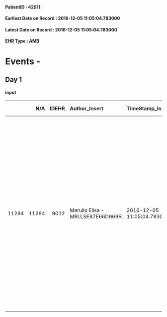 
#### PatientID : 42911
#### Earliest Date on Record : 2016-12-05 11:05:04.783000
#### Latest Date on Record : 2016-12-05 11:05:04.783000
#### EHR Type : AMB

# Events - 

## Day 1

#### input
|       |    N/A |   IDEHR | Author_Insert                    | TimeStamp_Insert           | EHRType   |   PatientID |   IDDigitalSignDocument | persone_vicine   |   Unnamed: 0_x.1 |   IDANAMNESI_SOCIALE | Patient   | FamigliaAltro   | Paziente_T   | FamigliaAltro_T   |   Non_Rilevabile_x.1 | Note_Non_Rilevabile_x.1   | opt_Problemi   | Note_I                                                                                                                                                  | ds_note_timori                                                                                                       | chk_contr_sintomi   | opt_paziente_a   | opt_famiglia_a   | opt_adeguatezza   | ds_note_ad                                                       | opt_paziente_solo   | ds_note_con                                                                                                                                                                                                                                                                                                                                            | opt_presente_assente   | Presenza_minori   | Caregiver_principale   | opt_capacita         | ds_familiari_coinv   | opt_necessario   | opt_presente   | opt_risorse_ec   | opt_paziente_psi   | opt_Ins_vol   | ds_note_prio                                                                                                                                                                                             | opt_paziente_ad   | opt_caregiver_ad   | opt_esenzione   | opt_inv_civile   |   invalidita_perc |   ds_codice_es | Needs     | Domestic partnership   | Fragility   | opt_disponibilita_f   | opt_indennita_acc   | opt_legge   | opt_famiglia_psi   | opt_disponibilit_paz   |
|------:|-------:|--------:|:---------------------------------|:---------------------------|:----------|------------:|------------------------:|:-----------------|-----------------:|---------------------:|:----------|:----------------|:-------------|:------------------|---------------------:|:--------------------------|:---------------|:--------------------------------------------------------------------------------------------------------------------------------------------------------|:---------------------------------------------------------------------------------------------------------------------|:--------------------|:-----------------|:-----------------|:------------------|:-----------------------------------------------------------------|:--------------------|:-------------------------------------------------------------------------------------------------------------------------------------------------------------------------------------------------------------------------------------------------------------------------------------------------------------------------------------------------------|:-----------------------|:------------------|:-----------------------|:---------------------|:---------------------|:-----------------|:---------------|:-----------------|:-------------------|:--------------|:---------------------------------------------------------------------------------------------------------------------------------------------------------------------------------------------------------|:------------------|:-------------------|:----------------|:-----------------|------------------:|---------------:|:----------|:-----------------------|:------------|:----------------------|:--------------------|:------------|:-------------------|:-----------------------|
| 11284 |  11284 |    9012 | Merullo Elisa - MRLLSE87E66D969R | 2016-12-05 11:05:04.783000 | AMB       |       42911 |                  572228 | N/A              |             4774 |                 3090 | Si#1      | Si#1            | No#0         | Si#1              |                    0 | NR                        | No#0           | Pz informata della diagnosi ma non della gravit√† del quadro clinico. Figlio centrato rispetto alla situazione ma molto confuso sul setting da prendere | Il figlio vorrebbe una morte dignitosa per la mamma: pertanto chiede controllo dei sintomi in particolare del dolore | controllo sintomi#0 | Indefinite#2     | Congruenti#1     | No#0              | Nucleo presente ma poco disponibile a partecipare all'assistenza | No#0                | La pz vive con il coniuge di 80 anni, quest'ultimo ha grossi deficit di memoria. Presenti tre figli: il figlio Marco, che vive a Como e lavora a Milano, si √® presentato come unico dei figli ad essere presente; la figlia Chiara che vive a Milano, sposata con figli e Diego che vive a Milano ma anche lui con famiglia pertanto poco disponibile | Presente#1             | No#0              | spouse                 | Non incrementabile#2 | sons                 | Si#1             | No#0           | Adeguate#1       | No#0               | No#0          | Il bisogno espresso √® a livello clinico assistenziale. Spiegato il senso della nostra assistenza e setting domiciliare. Figlio molto confuso su quanto dichiarato dal Pini nella lettera di dimissione. | Parziale#1        | Totale#2           | Si#1            | Si#1             |               100 |             48 | Clinici#0 | Coniuge/Convivente#0   | fisica#1    | Da verificare#2       | No#0                | No#0        | No#0               | Da verificare#2        |


